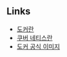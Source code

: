 ## Links

- [도커란](https://subicura.com/2017/01/19/docker-guide-for-beginners-1.html)
- [쿠버 네티스란](https://subicura.com/2019/05/19/kubernetes-basic-1.html)
- [도커 공식 이미지](https://hub.docker.com/search?q=&type=image&image_filter=official)
